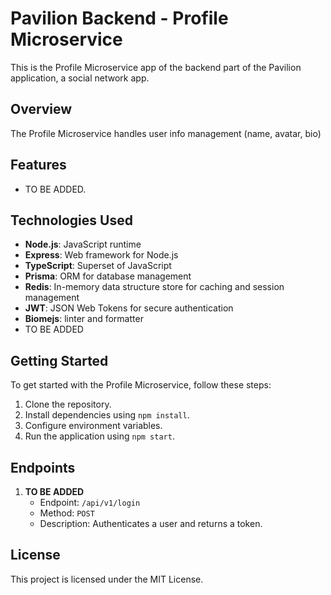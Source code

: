 # Pavilion Backend - Profile Microservice

This is the Profile Microservice app of the backend part of the Pavilion application, a social network app.

## Overview

The Profile Microservice handles user info management (name, avatar, bio)

## Features

- TO BE ADDED.

## Technologies Used

- **Node.js**: JavaScript runtime
- **Express**: Web framework for Node.js
- **TypeScript**: Superset of JavaScript
- **Prisma**: ORM for database management
- **Redis**: In-memory data structure store for caching and session management
- **JWT**: JSON Web Tokens for secure authentication
- **Biomejs**: linter and formatter
- TO BE ADDED

## Getting Started

To get started with the Profile Microservice, follow these steps:

1. Clone the repository.
2. Install dependencies using `npm install`.
3. Configure environment variables.
4. Run the application using `npm start`.

## Endpoints

1. **TO BE ADDED**
   - Endpoint: `/api/v1/login`
   - Method: `POST`
   - Description: Authenticates a user and returns a token.


## License

This project is licensed under the MIT License.